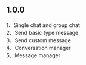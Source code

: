 ## 1.0.0

1、Single chat and group chat </br>
2、Send basic type message </br>
3、Send custom message </br>
4、Conversation manager </br>
5、Message manager </br>
